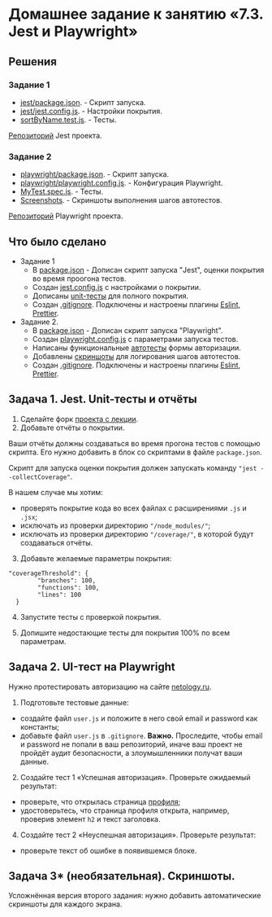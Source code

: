 # Домашнее задание к занятию «7.3. Jest и Playwright»

## Решения
### Задание 1
* <a href="https://github.com/Nephedov/jsaqa-code-Nephedov93/blob/a34f0c1fac66d7ae133fba25690391c0a6d5eb35/7.3/jest/package.json">jest/package.json</a>. - Скрипт запуска.
* <a href="https://github.com/Nephedov/jsaqa-code-Nephedov93/blob/a34f0c1fac66d7ae133fba25690391c0a6d5eb35/7.3/jest/jest.config.js">jest/jest.config.js</a>. - Настройки покрытия.
* <a href="https://github.com/Nephedov/jsaqa-code-Nephedov93/blob/a34f0c1fac66d7ae133fba25690391c0a6d5eb35/7.3/jest/test/unit/sortByName.test.js">sortByName.test.js</a>. - Тесты.

<a href="https://github.com/Nephedov/jsaqa-code-Nephedov93/tree/a34f0c1fac66d7ae133fba25690391c0a6d5eb35/7.3/jest">Репозиторий</a> Jest проекта.

### Задание 2
* <a href="https://github.com/Nephedov/jsaqa-code-Nephedov93/blob/a34f0c1fac66d7ae133fba25690391c0a6d5eb35/7.3/playwright/package.json">playwright/package.json</a>. - Скрипт запуска.
* <a href="https://github.com/Nephedov/jsaqa-code-Nephedov93/blob/a34f0c1fac66d7ae133fba25690391c0a6d5eb35/7.3/playwright/playwright.config.js">playwright/playwright.config.js</a>. - Конфигурация Playwright.
* <a href="https://github.com/Nephedov/jsaqa-code-Nephedov93/blob/a34f0c1fac66d7ae133fba25690391c0a6d5eb35/7.3/playwright/tests/MyTest.spec.js">MyTest.spec.js</a>. - Тесты.
* <a href="https://github.com/netology-code/jsaqa-code/issues/3">Screenshots</a>. - Скриншоты выполнения шагов автотестов.

<a href="https://github.com/Nephedov/jsaqa-code-Nephedov93/tree/a34f0c1fac66d7ae133fba25690391c0a6d5eb35/7.3/playwright">Репозиторий</a> Playwright проекта.

## Что было сделано
* Задание 1
  * В <a href="https://github.com/Nephedov/jsaqa-code-Nephedov93/blob/a34f0c1fac66d7ae133fba25690391c0a6d5eb35/7.3/jest/package.json">package.json</a> - Дописан скрипт запуска "Jest", оценки покрытия во время проогона тестов.
  * Создан <a href="https://github.com/Nephedov/jsaqa-code-Nephedov93/blob/a34f0c1fac66d7ae133fba25690391c0a6d5eb35/7.3/jest/jest.config.js">jest.config.js</a> c настройками о покрытии.
  * Дописаны <a href="https://github.com/Nephedov/jsaqa-code-Nephedov93/blob/a34f0c1fac66d7ae133fba25690391c0a6d5eb35/7.3/jest/test/unit/sortByName.test.js">unit-тесты</a> для полного покрытия.
  * Создан <a href="https://github.com/Nephedov/jsaqa-code-Nephedov93/blob/a34f0c1fac66d7ae133fba25690391c0a6d5eb35/7.3/jest/.gitignore">.gitignore</a>. Подключены и настроены плагины
    <a href="https://github.com/Nephedov/jsaqa-code-Nephedov93/blob/a34f0c1fac66d7ae133fba25690391c0a6d5eb35/7.3/jest/.eslint.json">Eslint</a>,
    <a href="https://github.com/Nephedov/jsaqa-code-Nephedov93/blob/a34f0c1fac66d7ae133fba25690391c0a6d5eb35/7.3/jest/.prettier%2Cjson">Prettier</a>.
* Задание 2.
  * В <a href="https://github.com/Nephedov/jsaqa-code-Nephedov93/blob/a34f0c1fac66d7ae133fba25690391c0a6d5eb35/7.3/playwright/package.json">package.json</a> - Дописан скрипт запуска "Playwright".
  * Создан <a href="https://github.com/Nephedov/jsaqa-code-Nephedov93/blob/a34f0c1fac66d7ae133fba25690391c0a6d5eb35/7.3/playwright/playwright.config.js">playwright.config.js</a> c параметрами запуска тестов.
  * Написаны функциональные <a href="https://github.com/Nephedov/jsaqa-code-Nephedov93/blob/a34f0c1fac66d7ae133fba25690391c0a6d5eb35/7.3/playwright/tests/MyTest.spec.js">автотесты</a> формы авторизации.
  * Добавлены <a href="https://github.com/netology-code/jsaqa-code/issues/3">скриншоты</a> для логирования шагов автотестов.
  * Создан <a href="https://github.com/Nephedov/jsaqa-code-Nephedov93/blob/a34f0c1fac66d7ae133fba25690391c0a6d5eb35/7.3/playwright/.gitignore">.gitignore</a>. Подключены и настроены плагины
    <a href="https://github.com/Nephedov/jsaqa-code-Nephedov93/blob/a34f0c1fac66d7ae133fba25690391c0a6d5eb35/7.3/playwright/.eslint.json">Eslint</a>,
    <a href="https://github.com/Nephedov/jsaqa-code-Nephedov93/blob/a34f0c1fac66d7ae133fba25690391c0a6d5eb35/7.3/playwright/.prettier.json">Prettier</a>.

## Задача 1. Jest. Unit-тесты и отчёты

1. Сделайте форк [проекта с лекции](https://github.com/netology-code/jsaqa-code/tree/main/7.3/jest).
2. Добавьте отчёты о покрытии.

Ваши отчёты должны создаваться во время прогона тестов с помощью скрипта. Его нужно добавить в блок со скриптами в файле `package.json`.
    
Скрипт для запуска оценки покрытия должен запускать команду `"jest --collectCoverage"`.

В нашем случае мы хотим:

- проверять покрытие кода во всех файлах с расширениями `.js` и `.jsx`;
- исключать из проверки директорию `"/node_modules/"`;
- исключать из проверки директорию `"/coverage/"`, в которой будут создаваться отчёты.

3. Добавьте желаемые параметры покрытия:
```
"coverageThreshold": {
        "branches": 100,
        "functions": 100,
        "lines": 100
  }
```

4. Запустите тесты с проверкой покрытия.

5. Допишите недостающие тесты для покрытия 100% по всем параметрам.


## Задача 2. UI-тест на Playwright

Нужно протестировать авторизацию на сайте [netology.ru](https://netology.ru/).

1. Подготовьте тестовые данные:

- создайте файл `user.js` и положите в него свой email и password как константы;
- добавьте файл `user.js` в `.gitignore`. 
**Важно.** Проследите, чтобы email и password не попали в ваш репозиторий, иначе ваш проект не пройдёт аудит безопасности, а злоумышленники получат ваши данные.

2. Создайте тест 1 «Успешная авторизация».
Проверьте ожидаемый результат:
- проверьте, что открылась страница [профиля](https://netology.ru/profile);
- удостоверьтесь, что страница профиля открыта, например, проверив элемент `h2` и текст заголовка.

4. Создайте тест 2 «Неуспешная авторизация».
Проверьте результат:
- проверьте текст об ошибке в появившемся блоке.



## Задача 3* (необязательная). Скриншоты.

Усложнённая версия второго задания: нужно добавить автоматические скриншоты для каждого экрана.
